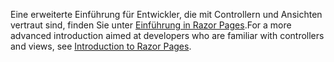 <span data-ttu-id="1c667-101">Eine erweiterte Einführung für Entwickler, die mit Controllern und Ansichten vertraut sind, finden Sie unter [Einführung in Razor Pages](xref:razor-pages/index).</span><span class="sxs-lookup"><span data-stu-id="1c667-101">For a more advanced introduction aimed at developers who are familiar with controllers and views, see [Introduction to Razor Pages](xref:razor-pages/index).</span></span>
